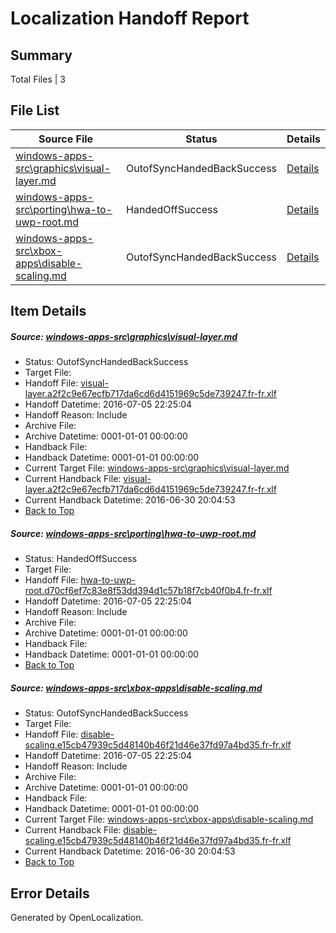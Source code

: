 # <a name='report-top'></a> Localization Handoff Report

## Summary
 Total Files | 3

## File List
 Source File | Status | Details 
 ----------- | ------ | ------- 
 [windows-apps-src\graphics\visual-layer.md](https://github.com/Microsoft/windows-apps/blob/a46ca260f918d27b8d9b69be6d73216100df79fc/windows-apps-src/graphics/visual-layer.md) | OutofSyncHandedBackSuccess | [Details](#fd6f6cf3b537b060cb81a8645f9c2fb23485bdab2695)
 [windows-apps-src\porting\hwa-to-uwp-root.md](https://github.com/Microsoft/windows-apps/blob/3173208fb67ba650a670edccf6d1430af42c1f87/windows-apps-src/porting/hwa-to-uwp-root.md) | HandedOffSuccess | [Details](#13680470ccefe221209de8d963757370ae0daff43486)
 [windows-apps-src\xbox-apps\disable-scaling.md](https://github.com/Microsoft/windows-apps/blob/192de32bf3afd11cd375655ad92d194ccb09dae1/windows-apps-src/xbox-apps/disable-scaling.md) | OutofSyncHandedBackSuccess | [Details](#307606bc290e9c5268fc5a37b72770d6b1ada4da3952)

## Item Details
##### <a name='fd6f6cf3b537b060cb81a8645f9c2fb23485bdab2695'></a> Source: [windows-apps-src\graphics\visual-layer.md](https://github.com/Microsoft/windows-apps/blob/a46ca260f918d27b8d9b69be6d73216100df79fc/windows-apps-src/graphics/visual-layer.md)
* Status: OutofSyncHandedBackSuccess
* Target File: 
* Handoff File: [visual-layer.a2f2c9e67ecfb717da6cd6d4151969c5de739247.fr-fr.xlf](https://github.com/Microsoft/WDG.handoff/blob/8ba2c53e75934a0389d8c8b6b0f9f2d6363c9a9f/ol-handoff/Microsoft/windows-apps.fr-fr/master/visual-layer.a2f2c9e67ecfb717da6cd6d4151969c5de739247.fr-fr.xlf)
* Handoff Datetime: 2016-07-05 22:25:04
* Handoff Reason: Include
* Archive File: 
* Archive Datetime: 0001-01-01 00:00:00
* Handback File: 
* Handback Datetime: 0001-01-01 00:00:00
* Current Target File: [windows-apps-src\graphics\visual-layer.md](https://github.com/Microsoft/windows-apps.fr-fr/blob/3bcbe0fc0f8f2a8924c5fd1c9f3505a977e39ac6/windows-apps-src/graphics/visual-layer.md)
* Current Handback File: [visual-layer.a2f2c9e67ecfb717da6cd6d4151969c5de739247.fr-fr.xlf](https://github.com/Microsoft/WDG.handback/blob/7f5cc33e62c0a3e0fdb88eecaac3c841425c88fe/ol-handback/Microsoft/windows-apps.fr-fr/master/visual-layer.a2f2c9e67ecfb717da6cd6d4151969c5de739247.fr-fr.xlf)
* Current Handback Datetime: 2016-06-30 20:04:53
* [Back to Top](#report-top)

##### <a name='13680470ccefe221209de8d963757370ae0daff43486'></a> Source: [windows-apps-src\porting\hwa-to-uwp-root.md](https://github.com/Microsoft/windows-apps/blob/3173208fb67ba650a670edccf6d1430af42c1f87/windows-apps-src/porting/hwa-to-uwp-root.md)
* Status: HandedOffSuccess
* Target File: 
* Handoff File: [hwa-to-uwp-root.d70cf6ef7c83e8f53dd394d1c57b18f7cb40f0b4.fr-fr.xlf](https://github.com/Microsoft/WDG.handoff/blob/8ba2c53e75934a0389d8c8b6b0f9f2d6363c9a9f/ol-handoff/Microsoft/windows-apps.fr-fr/master/hwa-to-uwp-root.d70cf6ef7c83e8f53dd394d1c57b18f7cb40f0b4.fr-fr.xlf)
* Handoff Datetime: 2016-07-05 22:25:04
* Handoff Reason: Include
* Archive File: 
* Archive Datetime: 0001-01-01 00:00:00
* Handback File: 
* Handback Datetime: 0001-01-01 00:00:00
* [Back to Top](#report-top)

##### <a name='307606bc290e9c5268fc5a37b72770d6b1ada4da3952'></a> Source: [windows-apps-src\xbox-apps\disable-scaling.md](https://github.com/Microsoft/windows-apps/blob/192de32bf3afd11cd375655ad92d194ccb09dae1/windows-apps-src/xbox-apps/disable-scaling.md)
* Status: OutofSyncHandedBackSuccess
* Target File: 
* Handoff File: [disable-scaling.e15cb47939c5d48140b46f21d46e37fd97a4bd35.fr-fr.xlf](https://github.com/Microsoft/WDG.handoff/blob/8ba2c53e75934a0389d8c8b6b0f9f2d6363c9a9f/ol-handoff/Microsoft/windows-apps.fr-fr/master/disable-scaling.e15cb47939c5d48140b46f21d46e37fd97a4bd35.fr-fr.xlf)
* Handoff Datetime: 2016-07-05 22:25:04
* Handoff Reason: Include
* Archive File: 
* Archive Datetime: 0001-01-01 00:00:00
* Handback File: 
* Handback Datetime: 0001-01-01 00:00:00
* Current Target File: [windows-apps-src\xbox-apps\disable-scaling.md](https://github.com/Microsoft/windows-apps.fr-fr/blob/3bcbe0fc0f8f2a8924c5fd1c9f3505a977e39ac6/windows-apps-src/xbox-apps/disable-scaling.md)
* Current Handback File: [disable-scaling.e15cb47939c5d48140b46f21d46e37fd97a4bd35.fr-fr.xlf](https://github.com/Microsoft/WDG.handback/blob/7f5cc33e62c0a3e0fdb88eecaac3c841425c88fe/ol-handback/Microsoft/windows-apps.fr-fr/master/disable-scaling.e15cb47939c5d48140b46f21d46e37fd97a4bd35.fr-fr.xlf)
* Current Handback Datetime: 2016-06-30 20:04:53
* [Back to Top](#report-top)


## Error Details

Generated by OpenLocalization.
